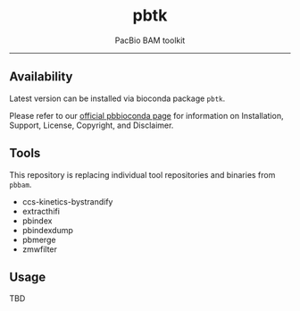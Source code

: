 <h1 align="center">pbtk</h1>
<p align="center">PacBio BAM toolkit</p>

***

## Availability

Latest version can be installed via bioconda package `pbtk`.

Please refer to our [official pbbioconda page](https://github.com/PacificBiosciences/pbbioconda)
for information on Installation, Support, License, Copyright, and Disclaimer.

## Tools

This repository is replacing individual tool repositories and binaries from `pbbam`.

 *  ccs-kinetics-bystrandify
 *  extracthifi
 *  pbindex
 *  pbindexdump
 *  pbmerge
 *  zmwfilter

## Usage

TBD
